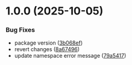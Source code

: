 # 1.0.0 (2025-10-05)


### Bug Fixes

* package version ([3b068ef](https://github.com/mubaraksoft/event-emitter/commit/3b068efc572128bce164a93e97769913428c5400))
* revert changes ([8a67496](https://github.com/mubaraksoft/event-emitter/commit/8a67496c49ab7d8dda83bdeeb4761343b2533e7d))
* update namespace error message ([79a5417](https://github.com/mubaraksoft/event-emitter/commit/79a54173f708a4cb594d1aeb4f6a407d3bf4fabe))

